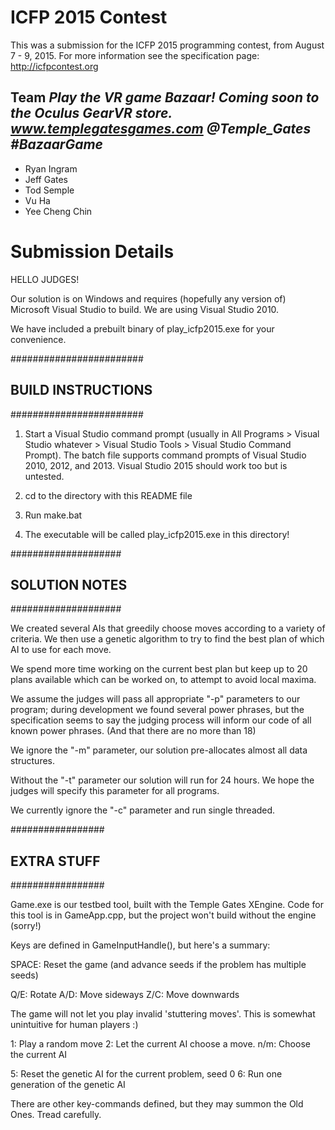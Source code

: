 # ICFP 2015 Contest

This was a submission for the ICFP 2015 programming contest, from August 7 - 9, 2015. For more information see the specification page: http://icfpcontest.org

## Team *Play the VR game Bazaar! Coming soon to the Oculus GearVR store. www.templegatesgames.com @Temple_Gates #BazaarGame*

* Ryan Ingram
* Jeff Gates
* Tod Semple
* Vu Ha
* Yee Cheng Chin

# Submission Details

HELLO JUDGES!

Our solution is on Windows and requires (hopefully any version of) Microsoft
Visual Studio to build.  We are using Visual Studio 2010.

We have included a prebuilt binary of play_icfp2015.exe for your convenience.

########################
## BUILD INSTRUCTIONS ##
########################

1) Start a Visual Studio command prompt (usually in All Programs > Visual
Studio whatever > Visual Studio Tools > Visual Studio Command Prompt). The
batch file supports command prompts of Visual Studio 2010, 2012, and 2013.
Visual Studio 2015 should work too but is untested.

2) cd to the directory with this README file

3) Run make.bat

4) The executable will be called play_icfp2015.exe in this directory!

####################
## SOLUTION NOTES ##
####################

We created several AIs that greedily choose moves according to a variety
of criteria.  We then use a genetic algorithm to try to find the best plan of
which AI to use for each move.

We spend more time working on the current best plan but keep up to 20
plans available which can be worked on, to attempt to avoid local maxima.

We assume the judges will pass all appropriate "-p" parameters to our
program; during development we found several power phrases, but the
specification seems to say the judging process will inform our code
of all known power phrases.  (And that there are no more than 18)

We ignore the "-m" parameter, our solution pre-allocates almost all
data structures.

Without the "-t" parameter our solution will run for 24 hours.  We hope
the judges will specify this parameter for all programs.

We currently ignore the "-c" parameter and run single threaded.

#################
## EXTRA STUFF ##
#################

Game.exe is our testbed tool, built with the Temple Gates XEngine.
Code for this tool is in GameApp.cpp, but the project won't build
without the engine (sorry!)

Keys are defined in GameInputHandle(), but here's a summary:

SPACE: Reset the game (and advance seeds if the problem has multiple seeds)

Q/E: Rotate
A/D: Move sideways
Z/C: Move downwards

The game will not let you play invalid 'stuttering moves'.  This is
somewhat unintuitive for human players :)

1: Play a random move
2: Let the current AI choose a move.
n/m: Choose the current AI

5: Reset the genetic AI for the current problem, seed 0
6: Run one generation of the genetic AI

There are other key-commands defined, but they may summon the Old Ones.
Tread carefully.
